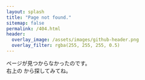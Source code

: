 ```yaml
---
layout: splash
title: "Page not found."
sitemap: false
permalink: /404.html
header:
  overlay_image: /assets/images/github-header.png
  overlay_filter: rgba(255, 255, 255, 0.5)
---
```

ページが見つからなかったのです。  
右上の <i class="fas fa-search"></i> から探してみてね。
